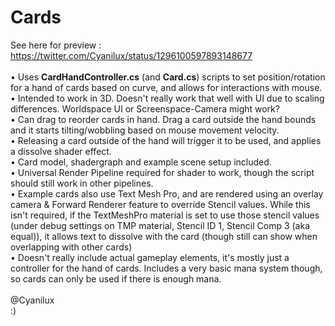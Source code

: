 # Cards
See here for preview : https://twitter.com/Cyanilux/status/1296100597893148677<br /><br />
• Uses **CardHandController.cs** (and **Card.cs**) scripts to set position/rotation for a hand of cards based on curve, and allows for interactions with mouse.<br />
• Intended to work in 3D. Doesn't really work that well with UI due to scaling differences. Worldspace UI or Screenspace-Camera might work?<br />
• Can drag to reorder cards in hand. Drag a card outside the hand bounds and it starts tilting/wobbling based on mouse movement velocity.<br />
• Releasing a card outside of the hand will trigger it to be used, and applies a dissolve shader effect.<br />
• Card model, shadergraph and example scene setup included.<br />
• Universal Render Pipeline required for shader to work, though the script should still work in other pipelines.<br />
• Example cards also use Text Mesh Pro, and are rendered using an overlay camera & Forward Renderer feature to override Stencil values. While this isn't required, if the TextMeshPro material is set to use those stencil values (under debug settings on TMP material, Stencil ID 1, Stencil Comp 3 (aka equal)), it allows text to dissolve with the card (though still can show when overlapping with other cards)<br />
• Doesn't really include actual gameplay elements, it's mostly just a controller for the hand of cards. Includes a very basic mana system though, so cards can only be used if there is enough mana.<br />
<br />
@Cyanilux<br />
:)
